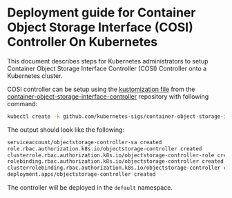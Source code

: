 # Deployment guide for Container Object Storage Interface (COSI) Controller On Kubernetes

This document describes steps for Kubernetes administrators to setup Container Object Storage Interface Controller (COSI) Controller onto a Kubernetes cluster.

COSI controller can be setup using the [kustomization file](https://github.com/kubernetes-sigs/container-object-storage-interface-controller/blob/master/kustomization.yaml) from the [container-object-storage-interface-controller](https://github.com/kubernetes-sigs/container-object-storage-interface-controller) repository with following command:

```sh
kubectl create -k github.com/kubernetes-sigs/container-object-storage-interface-controller
```
The output should look like the following:
```sh
serviceaccount/objectstorage-controller-sa created
role.rbac.authorization.k8s.io/objectstorage-controller created
clusterrole.rbac.authorization.k8s.io/objectstorage-controller-role created
rolebinding.rbac.authorization.k8s.io/objectstorage-controller created
clusterrolebinding.rbac.authorization.k8s.io/objectstorage-controller created
deployment.apps/objectstorage-controller created
```

The controller will be deployed in the `default` namespace.

